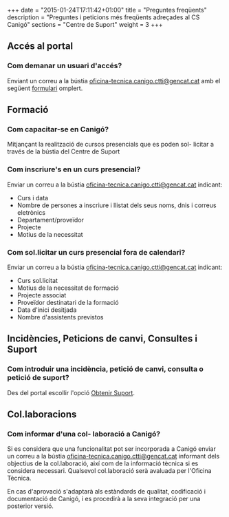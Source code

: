 +++
date        = "2015-01-24T17:11:42+01:00"
title       = "Preguntes freqüents"
description = "Preguntes i peticions més freqüents adreçades al CS Canigó"
sections    = "Centre de Suport"
weight		= 3
+++

## Accés al portal
### Com demanar un usuari d'accés?
Enviant un correu a la bústia <oficina-tecnica.canigo.ctti@gencat.cat> amb el següent [formulari](/related/cs/formulari-altes.xls) omplert.

## Formació
### Com capacitar-se en Canigó?
Mitjançant la realització de cursos presencials que es poden sol- licitar a través de la bústia del Centre de Suport

### Com inscriure's en un curs presencial?
Enviar un correu a la bústia <oficina-tecnica.canigo.ctti@gencat.cat> indicant:

- Curs i data
- Nombre de persones a inscriure i llistat dels seus noms, dnis i correus eletrònics
- Departament/proveïdor
- Projecte
- Motius de la necessitat


### Com sol.licitar un curs presencial fora de calendari?
Enviar un correu a la bústia <oficina-tecnica.canigo.ctti@gencat.cat> indicant:

- Curs sol.licitat
- Motius de la necessitat de formació
- Projecte associat
- Proveïdor destinatari de la formació
- Data d'inici desitjada
- Nombre d'assistents previstos


## Incidències, Peticions de canvi, Consultes i Suport
### Com introduir una incidència, petició de canvi, consulta o petició de suport?
Des del portal escollir l'opció [Obtenir Suport](http://cstd.ctti.gencat.cat/jiracstd/browse/CAN).

## Col.laboracions
### Com informar d'una col- laboració a Canigó?
Si es considera que una funcionalitat pot ser incorporada a Canigó enviar un correu a la bústia <oficina-tecnica.canigo.ctti@gencat.cat> informant dels objectius de la col.laboració, així com de la informació tècnica si es considera necessari. Qualsevol col.laboració serà avaluada per l'Oficina Tècnica.

En cas d'aprovació s'adaptarà als estàndards de qualitat, codificació i documentació de Canigó, i es procedirà a la seva integració per una posterior versió.
